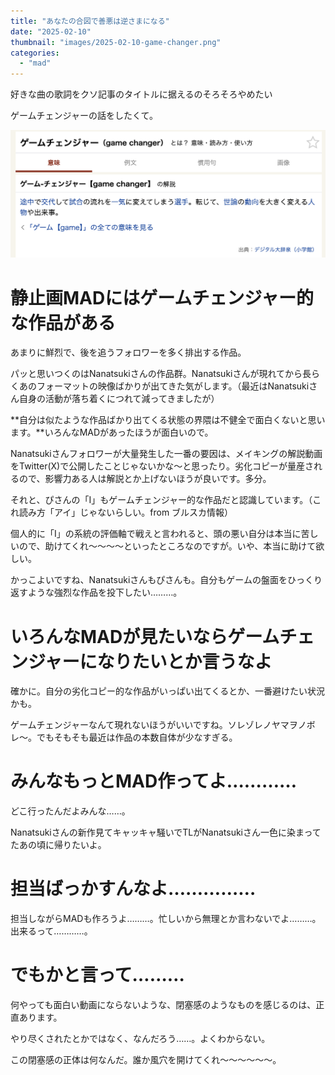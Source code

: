 ```yaml
---
title: "あなたの合図で善悪は逆さまになる"
date: "2025-02-10"
thumbnail: "images/2025-02-10-game-changer.png"
categories: 
  - "mad"
---
```


好きな曲の歌詞をクソ記事のタイトルに据えるのそろそろやめたい

ゲームチェンジャーの話をしたくて。

![](../../images/スクリーンショット-2025-02-10-22.27.01.png)

<!--more-->

# 静止画MADにはゲームチェンジャー的な作品がある

あまりに鮮烈で、後を追うフォロワーを多く排出する作品。

パッと思いつくのはNanatsukiさんの作品群。Nanatsukiさんが現れてから長らくあのフォーマットの映像ばかりが出てきた気がします。（最近はNanatsukiさん自身の活動が落ち着くにつれて減ってきましたが）

**自分は似たような作品ばかり出てくる状態の界隈は不健全で面白くないと思います。**いろんなMADがあったほうが面白いので。

Nanatsukiさんフォロワーが大量発生した一番の要因は、メイキングの解説動画をTwitter(X)で公開したことじゃないかな〜と思ったり。劣化コピーが量産されるので、影響力ある人は解説とか上げないほうが良いです。多分。

それと、ぴさんの「I」もゲームチェンジャー的な作品だと認識しています。（これ読み方「アイ」じゃないらしい。from ブルスカ情報）

個人的に「I」の系統の評価軸で戦えと言われると、頭の悪い自分は本当に苦しいので、助けてくれ〜〜〜〜といったところなのですが。いや、本当に助けて欲しい。

かっこよいですね、Nanatsukiさんもぴさんも。自分もゲームの盤面をひっくり返すような強烈な作品を投下したい………。

# いろんなMADが見たいならゲームチェンジャーになりたいとか言うなよ

確かに。自分の劣化コピー的な作品がいっぱい出てくるとか、一番避けたい状況かも。

ゲームチェンジャーなんて現れないほうがいいですね。ソレゾレノヤマヲノボレ〜。でもそもそも最近は作品の本数自体が少なすぎる。

# みんなもっとMAD作ってよ…………

どこ行ったんだよみんな……。

Nanatsukiさんの新作見てキャッキャ騒いでTLがNanatsukiさん一色に染まってたあの頃に帰りたいよ。

# 担当ばっかすんなよ……………

担当しながらMADも作ろうよ………。忙しいから無理とか言わないでよ………。出来るって…………。

# でもかと言って………

何やっても面白い動画にならないような、閉塞感のようなものを感じるのは、正直あります。

やり尽くされたとかではなく、なんだろう……。よくわからない。

この閉塞感の正体は何なんだ。誰か風穴を開けてくれ〜〜〜〜〜〜。
